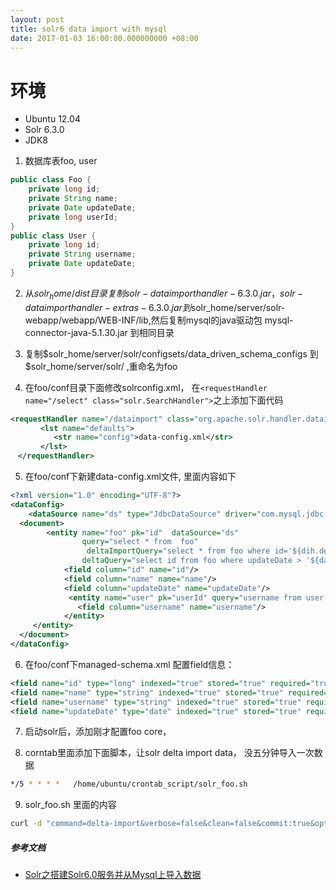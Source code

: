 ```yaml
---
layout: post
title: solr6 data import with mysql
date: 2017-01-03 16:00:00.000000000 +08:00
---
```


# 环境
* Ubuntu 12.04 
* Solr 6.3.0
* JDK8

1. 数据库表foo, user
```java
public class Foo {
    private long id;
    private String name;
    private Date updateDate;
    private long userId;
}
public class User {
    private long id;
    private String username;
    private Date updateDate;
}
```

2. 从$solr_home/dist 目录复制solr-dataimporthandler-6.3.0.jar，solr-dataimporthandler-extras-6.3.0.jar 到$solr_home/server/solr-webapp/webapp/WEB-INF/lib,然后复制mysql的java驱动包 mysql-connector-java-5.1.30.jar 到相同目录

3. 复制$solr_home/server/solr/configsets/data_driven_schema_configs 到 $solr_home/server/solr/ ,重命名为foo

4. 在foo/conf目录下面修改solrconfig.xml， 在`<requestHandler name="/select" class="solr.SearchHandler">`之上添加下面代码
```xml
<requestHandler name="/dataimport" class="org.apache.solr.handler.dataimport.DataImportHandler">  
　     <lst name="defaults">  
　        <str name="config">data-config.xml</str>  
　     </lst>  
　</requestHandler>  
```

5. 在foo/conf下新建data-config.xml文件, 里面内容如下
```xml
<?xml version="1.0" encoding="UTF-8"?>  
<dataConfig>  
    <dataSource name="ds" type="JdbcDataSource" driver="com.mysql.jdbc.Driver" url="jdbc:mysql://localhost:3306/testdb" user="root" password="root" batchSize="-1" />  
  <document>  
        <entity name="foo" pk="id"  dataSource="ds"   
                query="select * from  foo"  
                 deltaImportQuery="select * from foo where id='${dih.delta.id}'"  
                deltaQuery="select id from foo where updateDate > '${dataimporter.last_index_time}'">  
			<field column="id" name="id"/>  
			<field column="name" name="name"/>              
            <field column="updateDate" name="updateDate"/>  
			 <entity name="user" pk="userId" query="username from user where userId='${foo.userId}'">
               <field column="username" name="username"/>  
            </entity>
     </entity>  
  </document>  
</dataConfig>  
```

6. 在foo/conf下managed-schema.xml 配置field信息：
```xml
<field name="id" type="long" indexed="true" stored="true" required="true" multiValued="false" />
<field name="name" type="string" indexed="true" stored="true" required="true" multiValued="false" />
<field name="username" type="string" indexed="true" stored="true" required="true" multiValued="false" />
<field name="updateDate" type="date" indexed="true" stored="true" required="true" multiValued="false" /> 
```


7. 启动solr后，添加刚才配置foo core，


8. corntab里面添加下面脚本，让solr delta import data， 没五分钟导入一次数据
```bash
*/5 * * * *	  /home/ubuntu/crontab_script/solr_foo.sh
```

9. solr_foo.sh 里面的内容
```bash
curl -d "command=delta-import&verbose=false&clean=false&commit:true&optimize:false&core:foo&name:dataimport" "http://127.0.0.1:8983/solr/foo/dataimport?_="+$(date +%s)+"&indent=on&wt=json"
```

##### 参考文档
* [ Solr之搭建Solr6.0服务并从Mysql上导入数据](http://blog.csdn.net/linzhiqiang0316/article/details/51464461)
